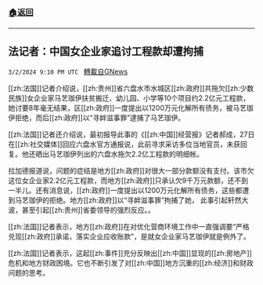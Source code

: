 ###  [:house:返回](README.md)
---


## 法记者：中国女企业家追讨工程款却遭拘捕
`3/2/2024 9:10 PM UTC ` [轉載自GNews](https://gnews.org/articles/2359623)

[[zh:法国]]记者介绍说，[[zh:贵州]]省六盘水市水城区[[zh:政府]]共拖欠[[zh:少数民族]]女企业家马艺珈伊扶贫搬迁、幼儿园、小学等10个项目约2.2亿元工程款，她讨要8年毫无结果，区[[zh:政府]]一度提出以1200万元化解所有债务，被马艺珈伊拒绝，而后[[zh:政府]]以“寻衅滋事罪”逮捕了马艺珈伊。

[[zh:法国]]记者还介绍说，最初报导此事的《[[zh:中国]]经营报》记者郝成，27日在[[zh:社交媒体]]回应六盘水官方通报说，此前寻求采访多位当地官员，未获回复。他还晒出马艺珈伊列出的六盘水拖欠2.2亿工程款的明细帐。

拉加德报道说，问题的症结是地方[[zh:政府]]对很大一部分款额没有支付。该市欠这位女企业家2.2亿元工程款，而地方[[zh:政府]]只承认欠9千万元款额，还不到一半儿。还有消息说，[[zh:政府]]一度提出以1200万元化解所有债务，这些都遭到马艺珈伊的拒绝。地方[[zh:政府]]以“寻衅滋事罪”拘捕了她， 此事引起轩然大波，甚至引起[[zh:贵州]]省委领导的强烈反应。。

[[zh:法国]]记者表示，地方[[zh:政府]]在对优化营商环境工作中一直强调要“严格兑现[[zh:政府]]承诺，落实企业应收账款”，是就女企业家马艺珈伊就是例外了。

[[zh:法国]]记者表示，这起[[zh:事件]]充分反映出[[zh:中国]]显现的[[zh:房地产]]危机和地方财政困境。它也不断引发了对[[zh:中国]]地方沉重的[[zh:经济]]和财政问题的思考。
